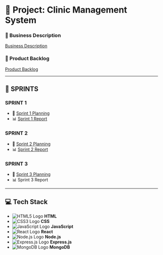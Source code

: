 # 🏥 Project: Clinic Management System

### 📄 Business Description
[Business Description](https://sthuflitedu-my.sharepoint.com/:w:/g/personal/22dh110217_st_huflit_edu_vn/EZn8Fth5ocZDv7rM8gz7uBoB-xC0uZDiRlvNupl8zIukYg?e=R1NOJR)

### 📝 Product Backlog
[Product Backlog](https://sthuflitedu-my.sharepoint.com/:x:/g/personal/22dh110217_st_huflit_edu_vn/EW-1_EOhYh1HqXrTcyQ1LdwBSCzifojviMEjWs9mgmcksw?e=G1eaLF)

---

## 🚀 SPRINTS

### SPRINT 1
- 📅 [Sprint 1 Planning](https://sthuflitedu-my.sharepoint.com/:x:/g/personal/22dh110217_st_huflit_edu_vn/EW-1_EOhYh1HqXrTcyQ1LdwBSCzifojviMEjWs9mgmcksw?e=G1eaLF)
- 📊 [Sprint 1 Report](https://sthuflitedu-my.sharepoint.com/:w:/g/personal/22dh110217_st_huflit_edu_vn/ESUWiUF80jRAkDJ2kwJB9lIBuAeRYn9euUEEwD-wdGIoHA?e=UHgG1x)

### SPRINT 2
- 📅 [Sprint 2 Planning](https://sthuflitedu-my.sharepoint.com/:x:/g/personal/22dh110217_st_huflit_edu_vn/EW-1_EOhYh1HqXrTcyQ1LdwBSCzifojviMEjWs9mgmcksw?e=G1eaLF)
- 📊 [Sprint 2 Report](https://sthuflitedu-my.sharepoint.com/:w:/g/personal/22dh110217_st_huflit_edu_vn/Ea0W6EU4M6BMmBylwk7mvCMBh1e89B7tem-Fhykb0nWbHg?e=eYrAni)

### SPRINT 3
- 📅 [Sprint 3 Planning](https://sthuflitedu-my.sharepoint.com/:x:/g/personal/22dh110217_st_huflit_edu_vn/EW-1_EOhYh1HqXrTcyQ1LdwBSCzifojviMEjWs9mgmcksw?e=G1eaLF)
- 📊 Sprint 3 Report

---

## 💻 Tech Stack

- ![HTML5 Logo](https://img.icons8.com/color/48/000000/html-5.png) **HTML**
- ![CSS3 Logo](https://img.icons8.com/color/48/000000/css3.png) **CSS**
- ![JavaScript Logo](https://img.icons8.com/color/48/000000/javascript.png) **JavaScript**
- ![React Logo](https://img.icons8.com/color/48/000000/react-native.png) **React**
- ![Node.js Logo](https://img.icons8.com/color/48/000000/nodejs.png) **Node.js**
- ![Express.js Logo](https://img.icons8.com/ios/50/000000/express-js.png) **Express.js**
- ![MongoDB Logo](https://img.icons8.com/color/48/000000/mongodb.png) **MongoDB**
